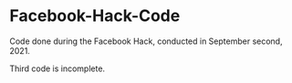 # Facebook-Hack-Code
Code done during the Facebook Hack, conducted in September second, 2021.

Third code is incomplete.
